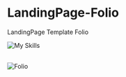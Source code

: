 # LandingPage-Folio
LandingPage Template Folio

![My Skills](https://skillicons.dev/icons?i=html,css,js)
<br><br>


![Folio](https://github.com/JokerC0/LandingPage-Folio/assets/129913584/c5157221-a98c-4319-8c08-d38e8dcf298b)

